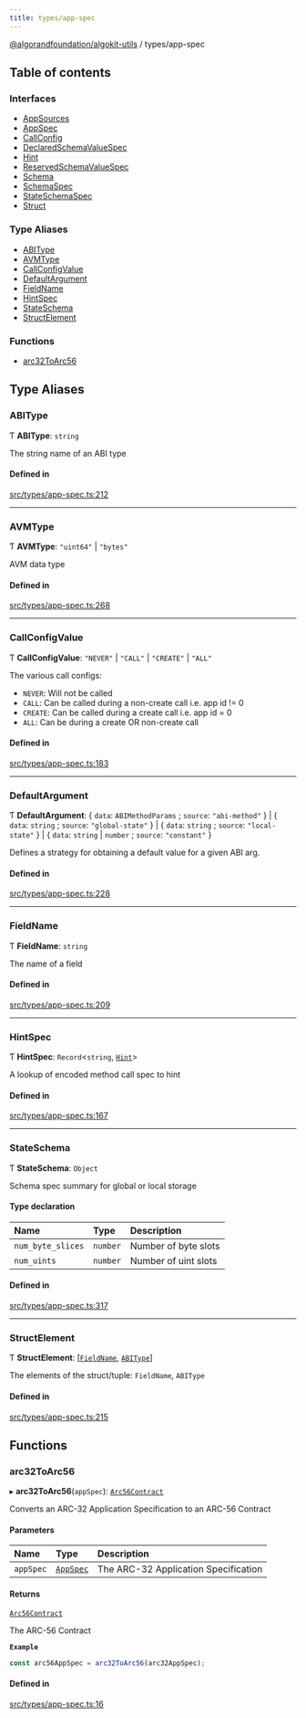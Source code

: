 ```yaml
---
title: types/app-spec
---
```


[@algorandfoundation/algokit-utils](/reference/algokit-utils-ts/api/readme/) / types/app-spec

## Table of contents

### Interfaces

- [AppSources](/reference/algokit-utils-ts/api/interfaces/types_app_specappsources/)
- [AppSpec](/reference/algokit-utils-ts/api/interfaces/types_app_specappspec/)
- [CallConfig](/reference/algokit-utils-ts/api/interfaces/types_app_speccallconfig/)
- [DeclaredSchemaValueSpec](/reference/algokit-utils-ts/api/interfaces/types_app_specdeclaredschemavaluespec/)
- [Hint](/reference/algokit-utils-ts/api/interfaces/types_app_spechint/)
- [ReservedSchemaValueSpec](/reference/algokit-utils-ts/api/interfaces/types_app_specreservedschemavaluespec/)
- [Schema](/reference/algokit-utils-ts/api/interfaces/types_app_specschema/)
- [SchemaSpec](/reference/algokit-utils-ts/api/interfaces/types_app_specschemaspec/)
- [StateSchemaSpec](/reference/algokit-utils-ts/api/interfaces/types_app_specstateschemaspec/)
- [Struct](/reference/algokit-utils-ts/api/interfaces/types_app_specstruct/)

### Type Aliases

- [ABIType](types_app_spec.md#abitype)
- [AVMType](types_app_spec.md#avmtype)
- [CallConfigValue](types_app_spec.md#callconfigvalue)
- [DefaultArgument](types_app_spec.md#defaultargument)
- [FieldName](types_app_spec.md#fieldname)
- [HintSpec](types_app_spec.md#hintspec)
- [StateSchema](types_app_spec.md#stateschema)
- [StructElement](types_app_spec.md#structelement)

### Functions

- [arc32ToArc56](types_app_spec.md#arc32toarc56)

## Type Aliases

### ABIType

Ƭ **ABIType**: `string`

The string name of an ABI type

#### Defined in

[src/types/app-spec.ts:212](https://github.com/algorandfoundation/algokit-utils-ts/blob/main/src/types/app-spec.ts#L212)

---

### AVMType

Ƭ **AVMType**: `"uint64"` \| `"bytes"`

AVM data type

#### Defined in

[src/types/app-spec.ts:268](https://github.com/algorandfoundation/algokit-utils-ts/blob/main/src/types/app-spec.ts#L268)

---

### CallConfigValue

Ƭ **CallConfigValue**: `"NEVER"` \| `"CALL"` \| `"CREATE"` \| `"ALL"`

The various call configs:

- `NEVER`: Will not be called
- `CALL`: Can be called during a non-create call i.e. app id != 0
- `CREATE`: Can be called during a create call i.e. app id = 0
- `ALL`: Can be during a create OR non-create call

#### Defined in

[src/types/app-spec.ts:183](https://github.com/algorandfoundation/algokit-utils-ts/blob/main/src/types/app-spec.ts#L183)

---

### DefaultArgument

Ƭ **DefaultArgument**: \{ `data`: `ABIMethodParams` ; `source`: `"abi-method"` } \| \{ `data`: `string` ; `source`: `"global-state"` } \| \{ `data`: `string` ; `source`: `"local-state"` } \| \{ `data`: `string` \| `number` ; `source`: `"constant"` }

Defines a strategy for obtaining a default value for a given ABI arg.

#### Defined in

[src/types/app-spec.ts:228](https://github.com/algorandfoundation/algokit-utils-ts/blob/main/src/types/app-spec.ts#L228)

---

### FieldName

Ƭ **FieldName**: `string`

The name of a field

#### Defined in

[src/types/app-spec.ts:209](https://github.com/algorandfoundation/algokit-utils-ts/blob/main/src/types/app-spec.ts#L209)

---

### HintSpec

Ƭ **HintSpec**: `Record`\<`string`, [`Hint`](/reference/algokit-utils-ts/api/interfaces/types_app_spechint/)\>

A lookup of encoded method call spec to hint

#### Defined in

[src/types/app-spec.ts:167](https://github.com/algorandfoundation/algokit-utils-ts/blob/main/src/types/app-spec.ts#L167)

---

### StateSchema

Ƭ **StateSchema**: `Object`

Schema spec summary for global or local storage

#### Type declaration

| Name              | Type     | Description          |
| :---------------- | :------- | :------------------- |
| `num_byte_slices` | `number` | Number of byte slots |
| `num_uints`       | `number` | Number of uint slots |

#### Defined in

[src/types/app-spec.ts:317](https://github.com/algorandfoundation/algokit-utils-ts/blob/main/src/types/app-spec.ts#L317)

---

### StructElement

Ƭ **StructElement**: [[`FieldName`](types_app_spec.md#fieldname), [`ABIType`](types_app_spec.md#abitype)]

The elements of the struct/tuple: `FieldName`, `ABIType`

#### Defined in

[src/types/app-spec.ts:215](https://github.com/algorandfoundation/algokit-utils-ts/blob/main/src/types/app-spec.ts#L215)

## Functions

### arc32ToArc56

▸ **arc32ToArc56**(`appSpec`): [`Arc56Contract`](/reference/algokit-utils-ts/api/interfaces/types_app_arc56arc56contract/)

Converts an ARC-32 Application Specification to an ARC-56 Contract

#### Parameters

| Name      | Type                                                                           | Description                          |
| :-------- | :----------------------------------------------------------------------------- | :----------------------------------- |
| `appSpec` | [`AppSpec`](/reference/algokit-utils-ts/api/interfaces/types_app_specappspec/) | The ARC-32 Application Specification |

#### Returns

[`Arc56Contract`](/reference/algokit-utils-ts/api/interfaces/types_app_arc56arc56contract/)

The ARC-56 Contract

**`Example`**

```typescript
const arc56AppSpec = arc32ToArc56(arc32AppSpec);
```

#### Defined in

[src/types/app-spec.ts:16](https://github.com/algorandfoundation/algokit-utils-ts/blob/main/src/types/app-spec.ts#L16)
